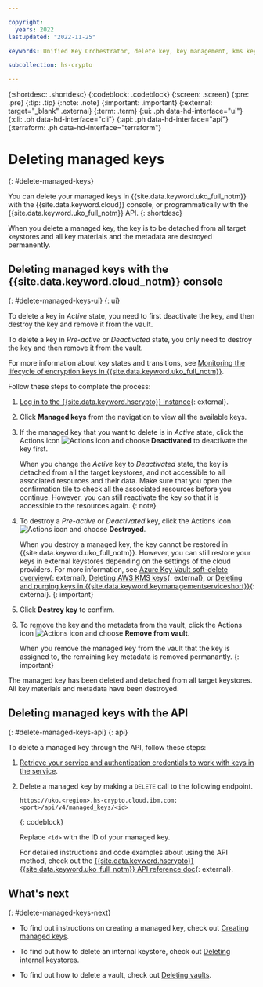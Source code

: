 ```yaml
---

copyright:
  years: 2022
lastupdated: "2022-11-25"

keywords: Unified Key Orchestrator, delete key, key management, kms key, UKO

subcollection: hs-crypto

---
```


{:shortdesc: .shortdesc}
{:codeblock: .codeblock}
{:screen: .screen}
{:pre: .pre}
{:tip: .tip}
{:note: .note}
{:important: .important}
{:external: target="_blank" .external}
{:term: .term}
{:ui: .ph data-hd-interface="ui"}
{:cli: .ph data-hd-interface="cli"}
{:api: .ph data-hd-interface="api"}
{:terraform: .ph data-hd-interface="terraform"}


# Deleting managed keys
{: #delete-managed-keys}

You can delete your managed keys in {{site.data.keyword.uko_full_notm}} with the {{site.data.keyword.cloud}} console, or programmatically with the {{site.data.keyword.uko_full_notm}} API.
{: shortdesc}

When you delete a managed key, the key is to be detached from all target keystores and all key materials and the metadata are destroyed permanently.


## Deleting managed keys with the {{site.data.keyword.cloud_notm}} console
{: #delete-managed-keys-ui}
{: ui}

To delete a key in _Active_ state, you need to first deactivate the key, and then destroy the key and remove it from the vault. 

To delete a key in _Pre-active_ or _Deactivated_ state, you only need to destroy the key and then remove it from the vault.

For more information about key states and transitions, see [Monitoring the lifecycle of encryption keys in {{site.data.keyword.uko_full_notm}}](/docs/hs-crypto?topic=hs-crypto-uko-key-states).

Follow these steps to complete the process:

1. [Log in to the {{site.data.keyword.hscrypto}} instance](https://cloud.ibm.com/login){: external}.
2. Click **Managed keys** from the navigation to view all the available keys.
3. If the managed key that you want to delete is in _Active_ state, click the Actions icon ![Actions icon](../icons/action-menu-icon.svg "Actions") and choose **Deactivated** to deactivate the key first.

   When you change the _Active_ key to _Deactivated_ state, the key is detached from all the target keystores, and not accessible to all associated resources and their data. Make sure that you open the confirmation tile to check all the associated resources before you continue. However, you can still reactivate the key so that it is accessible to the resources again.
    {: note}

4. To destroy a _Pre-active_ or _Deactivated_ key, click the Actions icon ![Actions icon](../icons/action-menu-icon.svg "Actions") and choose **Destroyed**.
    
    When you destroy a managed key, the key cannot be restored in {{site.data.keyword.uko_full_notm}}. However, you can still restore your keys in external keystores depending on the settings of the cloud providers. For more information, see [Azure Key Vault soft-delete overview](https://docs.microsoft.com/en-us/azure/key-vault/general/soft-delete-overview){: external}, [Deleting AWS KMS keys](https://docs.aws.amazon.com/kms/latest/developerguide/deleting-keys.html){: external}, or [Deleting and purging keys in {{site.data.keyword.keymanagementserviceshort}}](/docs/key-protect?topic=key-protect-delete-purge-keys){: external}.
    {: important}

5. Click **Destroy key** to confirm.
6. To remove the key and the metadata from the vault, click the Actions icon ![Actions icon](../icons/action-menu-icon.svg "Actions") and choose **Remove from vault**.
   
   When you remove the managed key from the vault that the key is assigned to, the remaining key metadata is removed permanantly. 
    {: important}

The managed key has been deleted and detached from all target keystores. All key materials and metadata have been destroyed. 

## Deleting managed keys with the API
{: #delete-managed-keys-api}
{: api}

To delete a managed key through the API, follow these steps:

1. [Retrieve your service and authentication credentials to work with keys in the service](/docs/hs-crypto?topic=hs-crypto-set-up-uko-api).
   
2. Delete a managed key by making a `DELETE` call to the following endpoint.

    ```
    https://uko.<region>.hs-crypto.cloud.ibm.com:<port>/api/v4/managed_keys/<id>
    ```
    {: codeblock}

    Replace `<id>` with the ID of your managed key.

    For detailed instructions and code examples about using the API method, check out the [{{site.data.keyword.hscrypto}} {{site.data.keyword.uko_full_notm}} API reference doc](/apidocs/uko#delete-managed-key){: external}.



## What's next
{: #delete-managed-keys-next}

- To find out instructions on creating a managed key, check out [Creating managed keys](/docs/hs-crypto?topic=hs-crypto-create-managed-keys).
  
- To find out how to delete an internal keystore, check out [Deleting internal keystores](/docs/hs-crypto?topic=hs-crypto-delete-internal-keystores).

- To find out how to delete a vault, check out [Deleting vaults](/docs/hs-crypto?topic=hs-crypto-delete-vaults).


